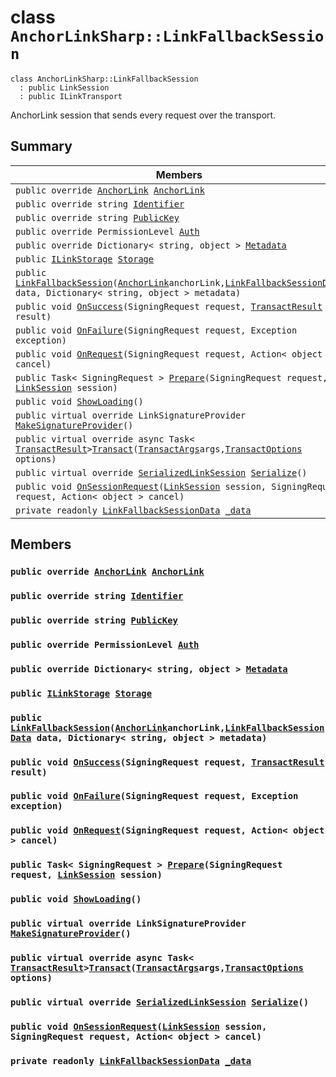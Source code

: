 # class `AnchorLinkSharp::LinkFallbackSession` 

```
class AnchorLinkSharp::LinkFallbackSession
  : public LinkSession
  : public ILinkTransport
```

AnchorLink session that sends every request over the transport.

## Summary

 Members                        | Descriptions                                
--------------------------------|---------------------------------------------
`public override `[`AnchorLink`](.github/workflows/documentation/md/AnchorLinkSharp--AnchorLink.md#class_anchor_link_sharp_1_1_anchor_link)` `[`AnchorLink`](#class_anchor_link_sharp_1_1_link_fallback_session_1a24b28f0dba3b13e8f4a0fdaaa43dc231) | 
`public override string `[`Identifier`](#class_anchor_link_sharp_1_1_link_fallback_session_1aa5310da6bb012937b796146745fc5ed0) | 
`public override string `[`PublicKey`](#class_anchor_link_sharp_1_1_link_fallback_session_1ac55c0d79f35bdf0aeb50116a70d7bf55) | 
`public override PermissionLevel `[`Auth`](#class_anchor_link_sharp_1_1_link_fallback_session_1a31159c68680d5628c3d9b5a17461e0c8) | 
`public override Dictionary< string, object > `[`Metadata`](#class_anchor_link_sharp_1_1_link_fallback_session_1a6019b38152dde21b18ba0a443e1a9343) | 
`public `[`ILinkStorage`](.github/workflows/documentation/md/AnchorLinkSharp.md#interface_anchor_link_sharp_1_1_i_link_storage)` `[`Storage`](#class_anchor_link_sharp_1_1_link_fallback_session_1a3198c2558a95eb66553955ab4b579438) | 
`public  `[`LinkFallbackSession`](#class_anchor_link_sharp_1_1_link_fallback_session_1a017464201706c37a504d26995f8ab669)`(`[`AnchorLink`](.github/workflows/documentation/md/AnchorLinkSharp--AnchorLink.md#class_anchor_link_sharp_1_1_anchor_link)` anchorLink, `[`LinkFallbackSessionData`](.github/workflows/documentation/md/AnchorLinkSharp--LinkFallbackSessionData.md#class_anchor_link_sharp_1_1_link_fallback_session_data)` data, Dictionary< string, object > metadata)` | 
`public void `[`OnSuccess`](#class_anchor_link_sharp_1_1_link_fallback_session_1ae42c87a32bf9bfaf937e577cecc1292a)`(SigningRequest request, `[`TransactResult`](.github/workflows/documentation/md/AnchorLinkSharp--TransactResult.md#class_anchor_link_sharp_1_1_transact_result)` result)` | 
`public void `[`OnFailure`](#class_anchor_link_sharp_1_1_link_fallback_session_1a2881a07d943ba812c2ec609b33efd401)`(SigningRequest request, Exception exception)` | 
`public void `[`OnRequest`](#class_anchor_link_sharp_1_1_link_fallback_session_1af033a491264433deccf8f379377bf0de)`(SigningRequest request, Action< object > cancel)` | 
`public Task< SigningRequest > `[`Prepare`](#class_anchor_link_sharp_1_1_link_fallback_session_1a4cf59f297378d8bf8b50556182625565)`(SigningRequest request, `[`LinkSession`](.github/workflows/documentation/md/AnchorLinkSharp--LinkSession.md#class_anchor_link_sharp_1_1_link_session)` session)` | 
`public void `[`ShowLoading`](#class_anchor_link_sharp_1_1_link_fallback_session_1a832760a5318046c0e28d3c99f9a71fa7)`()` | 
`public virtual override LinkSignatureProvider `[`MakeSignatureProvider`](#class_anchor_link_sharp_1_1_link_fallback_session_1a58701db8173ae17a7f6dc5d10b5a07f2)`()` | 
`public virtual override async Task< `[`TransactResult`](.github/workflows/documentation/md/AnchorLinkSharp--TransactResult.md#class_anchor_link_sharp_1_1_transact_result)` > `[`Transact`](#class_anchor_link_sharp_1_1_link_fallback_session_1a0203c2a04ea5cf737cb4fc846b2f1822)`(`[`TransactArgs`](.github/workflows/documentation/md/AnchorLinkSharp--TransactArgs.md#class_anchor_link_sharp_1_1_transact_args)` args, `[`TransactOptions`](.github/workflows/documentation/md/AnchorLinkSharp--TransactOptions.md#class_anchor_link_sharp_1_1_transact_options)` options)` | 
`public virtual override `[`SerializedLinkSession`](.github/workflows/documentation/md/AnchorLinkSharp--SerializedLinkSession.md#class_anchor_link_sharp_1_1_serialized_link_session)` `[`Serialize`](#class_anchor_link_sharp_1_1_link_fallback_session_1ae1257a731a7a371b5ea948a9aec66ebb)`()` | 
`public void `[`OnSessionRequest`](#class_anchor_link_sharp_1_1_link_fallback_session_1ab43ebe78aa7d484d52f5d1f80e8a0e74)`(`[`LinkSession`](.github/workflows/documentation/md/AnchorLinkSharp--LinkSession.md#class_anchor_link_sharp_1_1_link_session)` session, SigningRequest request, Action< object > cancel)` | 
`private readonly `[`LinkFallbackSessionData`](.github/workflows/documentation/md/AnchorLinkSharp--LinkFallbackSessionData.md#class_anchor_link_sharp_1_1_link_fallback_session_data)` `[`_data`](#class_anchor_link_sharp_1_1_link_fallback_session_1a285c682789cc6f896d09a76909bc881b) | 

## Members

### `public override `[`AnchorLink`](.github/workflows/documentation/md/AnchorLinkSharp--AnchorLink.md#class_anchor_link_sharp_1_1_anchor_link)` `[`AnchorLink`](#class_anchor_link_sharp_1_1_link_fallback_session_1a24b28f0dba3b13e8f4a0fdaaa43dc231) 

### `public override string `[`Identifier`](#class_anchor_link_sharp_1_1_link_fallback_session_1aa5310da6bb012937b796146745fc5ed0) 

### `public override string `[`PublicKey`](#class_anchor_link_sharp_1_1_link_fallback_session_1ac55c0d79f35bdf0aeb50116a70d7bf55) 

### `public override PermissionLevel `[`Auth`](#class_anchor_link_sharp_1_1_link_fallback_session_1a31159c68680d5628c3d9b5a17461e0c8) 

### `public override Dictionary< string, object > `[`Metadata`](#class_anchor_link_sharp_1_1_link_fallback_session_1a6019b38152dde21b18ba0a443e1a9343) 

### `public `[`ILinkStorage`](.github/workflows/documentation/md/AnchorLinkSharp.md#interface_anchor_link_sharp_1_1_i_link_storage)` `[`Storage`](#class_anchor_link_sharp_1_1_link_fallback_session_1a3198c2558a95eb66553955ab4b579438) 

### `public  `[`LinkFallbackSession`](#class_anchor_link_sharp_1_1_link_fallback_session_1a017464201706c37a504d26995f8ab669)`(`[`AnchorLink`](.github/workflows/documentation/md/AnchorLinkSharp--AnchorLink.md#class_anchor_link_sharp_1_1_anchor_link)` anchorLink, `[`LinkFallbackSessionData`](.github/workflows/documentation/md/AnchorLinkSharp--LinkFallbackSessionData.md#class_anchor_link_sharp_1_1_link_fallback_session_data)` data, Dictionary< string, object > metadata)` 

### `public void `[`OnSuccess`](#class_anchor_link_sharp_1_1_link_fallback_session_1ae42c87a32bf9bfaf937e577cecc1292a)`(SigningRequest request, `[`TransactResult`](.github/workflows/documentation/md/AnchorLinkSharp--TransactResult.md#class_anchor_link_sharp_1_1_transact_result)` result)` 

### `public void `[`OnFailure`](#class_anchor_link_sharp_1_1_link_fallback_session_1a2881a07d943ba812c2ec609b33efd401)`(SigningRequest request, Exception exception)` 

### `public void `[`OnRequest`](#class_anchor_link_sharp_1_1_link_fallback_session_1af033a491264433deccf8f379377bf0de)`(SigningRequest request, Action< object > cancel)` 

### `public Task< SigningRequest > `[`Prepare`](#class_anchor_link_sharp_1_1_link_fallback_session_1a4cf59f297378d8bf8b50556182625565)`(SigningRequest request, `[`LinkSession`](.github/workflows/documentation/md/AnchorLinkSharp--LinkSession.md#class_anchor_link_sharp_1_1_link_session)` session)` 

### `public void `[`ShowLoading`](#class_anchor_link_sharp_1_1_link_fallback_session_1a832760a5318046c0e28d3c99f9a71fa7)`()` 

### `public virtual override LinkSignatureProvider `[`MakeSignatureProvider`](#class_anchor_link_sharp_1_1_link_fallback_session_1a58701db8173ae17a7f6dc5d10b5a07f2)`()` 

### `public virtual override async Task< `[`TransactResult`](.github/workflows/documentation/md/AnchorLinkSharp--TransactResult.md#class_anchor_link_sharp_1_1_transact_result)` > `[`Transact`](#class_anchor_link_sharp_1_1_link_fallback_session_1a0203c2a04ea5cf737cb4fc846b2f1822)`(`[`TransactArgs`](.github/workflows/documentation/md/AnchorLinkSharp--TransactArgs.md#class_anchor_link_sharp_1_1_transact_args)` args, `[`TransactOptions`](.github/workflows/documentation/md/AnchorLinkSharp--TransactOptions.md#class_anchor_link_sharp_1_1_transact_options)` options)` 

### `public virtual override `[`SerializedLinkSession`](.github/workflows/documentation/md/AnchorLinkSharp--SerializedLinkSession.md#class_anchor_link_sharp_1_1_serialized_link_session)` `[`Serialize`](#class_anchor_link_sharp_1_1_link_fallback_session_1ae1257a731a7a371b5ea948a9aec66ebb)`()` 

### `public void `[`OnSessionRequest`](#class_anchor_link_sharp_1_1_link_fallback_session_1ab43ebe78aa7d484d52f5d1f80e8a0e74)`(`[`LinkSession`](.github/workflows/documentation/md/AnchorLinkSharp--LinkSession.md#class_anchor_link_sharp_1_1_link_session)` session, SigningRequest request, Action< object > cancel)` 

### `private readonly `[`LinkFallbackSessionData`](.github/workflows/documentation/md/AnchorLinkSharp--LinkFallbackSessionData.md#class_anchor_link_sharp_1_1_link_fallback_session_data)` `[`_data`](#class_anchor_link_sharp_1_1_link_fallback_session_1a285c682789cc6f896d09a76909bc881b) 

